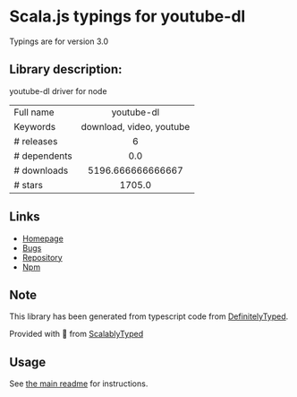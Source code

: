 
# Scala.js typings for youtube-dl

Typings are for version 3.0

## Library description:
youtube-dl driver for node

|                    |                 |
| ------------------ | :-------------: |
| Full name          | youtube-dl |
| Keywords           | download, video, youtube |
| # releases         | 6 |
| # dependents       | 0.0 |
| # downloads        | 5196.666666666667 |
| # stars            | 1705.0 |

## Links
- [Homepage](https://github.com/przemyslawpluta/node-youtube-dl#readme)
- [Bugs](https://github.com/przemyslawpluta/node-youtube-dl/issues)
- [Repository](https://github.com/przemyslawpluta/node-youtube-dl)
- [Npm](https://www.npmjs.com/package/youtube-dl)
    


## Note
This library has been generated from typescript code from [DefinitelyTyped](https://definitelytyped.org).

Provided with :purple_heart: from [ScalablyTyped](https://github.com/oyvindberg/ScalablyTyped)

## Usage
See [the main readme](../../readme.md) for instructions.


